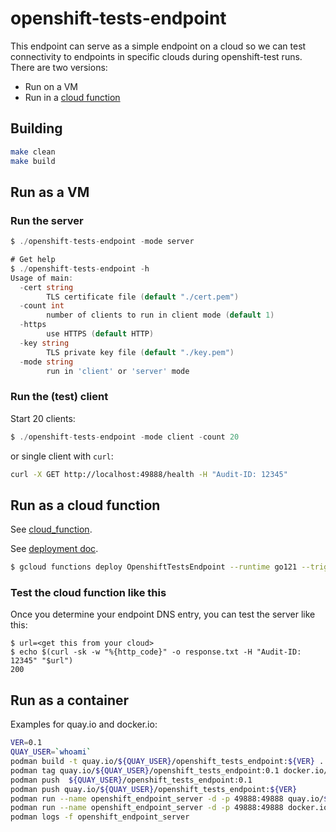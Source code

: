 # openshift-tests-endpoint

This endpoint can serve as a simple endpoint on a cloud so we can test connectivity to
endpoints in specific clouds during openshift-test runs.  There are two versions:

* Run on a VM
* Run in a [cloud function](https://cloud.google.com/functions/docs/writing/write-http-functions)

## Building

```bash
make clean
make build
```

## Run as a VM

### Run the server

```go
$ ./openshift-tests-endpoint -mode server

# Get help
$ ./openshift-tests-endpoint -h
Usage of main:
  -cert string
    	TLS certificate file (default "./cert.pem")
  -count int
    	number of clients to run in client mode (default 1)
  -https
    	use HTTPS (default HTTP)
  -key string
    	TLS private key file (default "./key.pem")
  -mode string
    	run in 'client' or 'server' mode
```

### Run the (test) client

Start 20 clients:

```go
$ ./openshift-tests-endpoint -mode client -count 20
```

or single client with `curl`:

```bash
curl -X GET http://localhost:49888/health -H "Audit-ID: 12345"
```


## Run as a cloud function

See [cloud_function](cloud_function/cloud_function.go).

See [deployment doc](https://cloud.google.com/functions/docs/deploy).

```bash
$ gcloud functions deploy OpenshiftTestsEndpoint --runtime go121 --trigger-http --allow-unauthenticated --entry-point OpenshiftTestsEndpoint
```

### Test the cloud function like this

Once you determine your endpoint DNS entry, you can test the server like this:

```
$ url=<get this from your cloud>
$ echo $(curl -sk -w "%{http_code}" -o response.txt -H "Audit-ID: 12345" "$url")
200
```

## Run as a container

Examples for quay.io and docker.io:

```bash
VER=0.1
QUAY_USER=`whoami`
podman build -t quay.io/${QUAY_USER}/openshift_tests_endpoint:${VER} .
podman tag quay.io/${QUAY_USER}/openshift_tests_endpoint:0.1 docker.io/${QUAY_USER}/openshift_tests_endpoint:0.1
podman push  ${QUAY_USER}/openshift_tests_endpoint:0.1
podman push quay.io/${QUAY_USER}/openshift_tests_endpoint:${VER}
podman run --name openshift_endpoint_server -d -p 49888:49888 quay.io/${QUAY_USER}/openshift_tests_endpoint:0.1
podman run --name openshift_endpoint_server -d -p 49888:49888 docker.io/${QUAY_USER}/openshift_tests_endpoint:0.1
podman logs -f openshift_endpoint_server
```